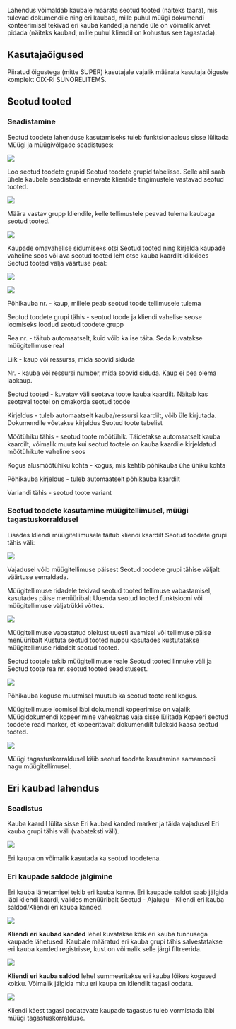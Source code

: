 Lahendus võimaldab kaubale määrata seotud tooted (näiteks taara), mis tulevad dokumendile ning eri kaubad, mille puhul müügi dokumendi konteerimisel tekivad eri kauba kanded ja nende üle on võimalik arvet pidada (näiteks kaubad, mille puhul kliendil on kohustus see tagastada).

## Kasutajaõigused

Piiratud õigustega (mitte SUPER) kasutajale vajalik määrata kasutaja õiguste komplekt OIX-RI SUNORELITEMS.

## Seotud tooted

### Seadistamine

Seotud toodete lahenduse kasutamiseks tuleb funktsionaalsus sisse lülitada Müügi ja müügivõlgade seadistuses:

![][1]

Loo seotud toodete grupid Seotud toodete grupid tabelisse. Selle abil saab ühele kaubale seadistada erinevate klientide tingimustele vastavad seotud tooted.

![][2]

Määra vastav grupp kliendile, kelle tellimustele peavad tulema kaubaga seotud tooted.

![][3]

Kaupade omavahelise sidumiseks otsi Seotud tooted ning kirjelda kaupade vaheline seos või ava seotud tooted leht otse kauba kaardilt klikkides Seotud tooted välja väärtuse peal:

![][4]

![][5]

Põhikauba nr. - kaup, millele peab seotud toode tellimusele tulema

Seotud toodete grupi tähis - seotud toode ja kliendi vahelise seose loomiseks loodud seotud toodete grupp

Rea nr. - täitub automaatselt, kuid võib ka ise täita. Seda kuvatakse müügitellimuse real

Liik - kaup või ressurss, mida soovid siduda

Nr. - kauba või ressursi number, mida soovid siduda. Kaup ei pea olema laokaup.

Seotud tooted - kuvatav väli seotava toote kauba kaardilt. Näitab kas seotaval tootel on omakorda seotud toode

Kirjeldus - tuleb automaatselt kauba/ressursi kaardilt, võib üle kirjutada. Dokumendile võetakse kirjeldus Seotud toote tabelist

Mõõtühiku tähis - seotud toote mõõtühik. Täidetakse automaatselt kauba kaardilt, võimalik muuta kui seotud tootele on kauba kaardile kirjeldatud mõõtühikute vaheline seos

Kogus alusmõõtühiku kohta - kogus, mis kehtib põhikauba ühe ühiku kohta

Põhikauba kirjeldus - tuleb automaatselt põhikauba kaardilt

Variandi tähis - seotud toote variant

### Seotud toodete kasutamine müügitellimusel, müügi tagastuskorraldusel

Lisades kliendi müügitellimusele täitub kliendi kaardilt Seotud toodete grupi tähis väli:

![][6]

Vajadusel võib müügitellimuse päisest Seotud toodete grupi tähise väljalt väärtuse eemaldada.

Müügitellimuse ridadele tekivad seotud tooted tellimuse vabastamisel, kasutades päise menüüribalt Uuenda seotud tooted funktsiooni või müügitellimuse väljatrükki võttes.

![][7]

Müügitellimuse vabastatud olekust uuesti avamisel või tellimuse päise menüüribalt Kustuta seotud tooted nuppu kasutades kustutatakse müügitellimuse ridadelt seotud tooted.

Seotud tootele tekib müügitellimuse reale Seotud tooted linnuke väli ja Seotud toote rea nr. seotud tooted seadistusest.

![][8]

Põhikauba koguse muutmisel muutub ka seotud toote real kogus.

Müügitellimuse loomisel läbi dokumendi kopeerimise on vajalik Müügidokumendi kopeerimine vaheaknas vaja sisse lülitada Kopeeri seotud toodete read marker, et kopeeritavalt dokumendilt tuleksid kaasa seotud tooted.

![][13]

Müügi tagastuskorraldusel käib seotud toodete kasutamine samamoodi nagu müügitellimusel.

## Eri kaubad lahendus

### Seadistus

Kauba kaardil lülita sisse Eri kaubad kanded marker ja täida vajadusel Eri kauba grupi tähis väli (vabateksti väli).

![][9]

Eri kaupa on võimalik kasutada ka seotud toodetena.

### Eri kaupade saldode jälgimine

Eri kauba lähetamisel tekib eri kauba kanne. Eri kaupade saldot saab jälgida läbi kliendi kaardi, valides menüüribalt Seotud - Ajalugu - Kliendi eri kauba saldod/Kliendi eri kauba kanded.

![][10]

**Kliendi eri kaubad kanded** lehel kuvatakse kõik eri kauba tunnusega kaupade lähetused. Kaubale määratud eri kauba grupi tähis salvestatakse eri kauba kanded registrisse, kust on võimalik selle järgi filtreerida.

![][11]

**Kliendi eri kauba saldod** lehel summeeritakse eri kauba lõikes kogused kokku. Võimalik jälgida mitu eri kaupa on kliendilt tagasi oodata.

![][12]

Kliendi käest tagasi oodatavate kaupade tagastus tuleb vormistada läbi müügi tagastuskorralduse.

  [1]: ./media/image1ee.png
  [2]: ./media/image2ee.png
  [3]: ./media/image3ee.png
  [4]: ./media/image4ee.png
  [5]: ./media/image5ee.png
  [6]: ./media/image6ee.png
  [7]: ./media/image7ee.png
  [8]: ./media/image8ee.png
  [9]: ./media/image9ee.png
  [10]: ./media/image10ee.png
  [11]: ./media/image11ee.png
  [12]: ./media/image12ee.png
  [13]: ./media/image13ee.png
